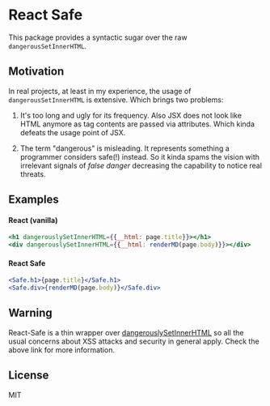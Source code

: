 # React Safe

This package provides a syntactic sugar over the raw `dangerousSetInnerHTML`.

## Motivation

In real projects, at least in my experience, the usage of `dangerousSetInnerHTML` is extensive.
Which brings two problems:

1. It's too long and ugly for its frequency. Also JSX does not look like HTML anymore as tag contents
are passed via attributes. Which kinda defeats the usage point of JSX.

2. The term "dangerous" is misleading. It represents something a programmer considers safe(!)
instead. So it kinda spams the vision with irrelevant signals of *false danger* decreasing the
capability to notice real threats.

## Examples

#### React (vanilla)

```jsx
<h1 dangerouslySetInnerHTML={{__html: page.title}}></h1>
<div dangerouslySetInnerHTML={{__html: renderMD(page.body)}}></div>
```

#### React Safe

```jsx
<Safe.h1>{page.title}</Safe.h1>
<Safe.div>{renderMD(page.body)}</Safe.div>
```

## Warning

React-Safe is a thin wrapper over [dangerouslySetInnerHTML](https://reactjs.org/docs/dom-elements.html#dangerouslysetinnerhtml)
so all the usual concerns about XSS attacks and security in general apply. Check the above link for
more information.

## License

MIT
